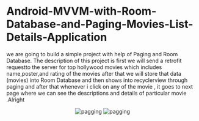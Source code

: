 # Android-MVVM-with-Room-Database-and-Paging-Movies-List-Details-Application
 we are going to build a simple project with help of Paging and Room Database.
        The description of this project is first we will send a retrofit requestto the server for top hollywood movies which includes name,poster,and rating of the movies after that we will store that data (movies) into Room Database and then shows into recyclerview through paging and after that whenever i click on any of the movie , it goes to next page where we can see the descriptions and details of particular movie  .Alright


<p align="center">
<img src="http://www.codingwithjks.tech/paging_Images/movies_output.png" alt="pagging"/>
<img src="http://www.codingwithjks.tech/paging_Images/description_output.png" alt="pagging"/>
</p>

